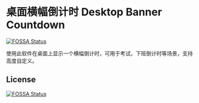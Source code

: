 # 桌面横幅倒计时 Desktop Banner Countdown
[![FOSSA Status](https://app.fossa.com/api/projects/git%2Bgithub.com%2FYujunA%2FDesktopBannerCountdown.svg?type=shield)](https://app.fossa.com/projects/git%2Bgithub.com%2FYujunA%2FDesktopBannerCountdown?ref=badge_shield)

使用此软件在桌面上显示一个横幅倒计时，可用于考试，下班倒计时等场景，支持高度自定义。


## License
[![FOSSA Status](https://app.fossa.com/api/projects/git%2Bgithub.com%2FYujunA%2FDesktopBannerCountdown.svg?type=large)](https://app.fossa.com/projects/git%2Bgithub.com%2FYujunA%2FDesktopBannerCountdown?ref=badge_large)